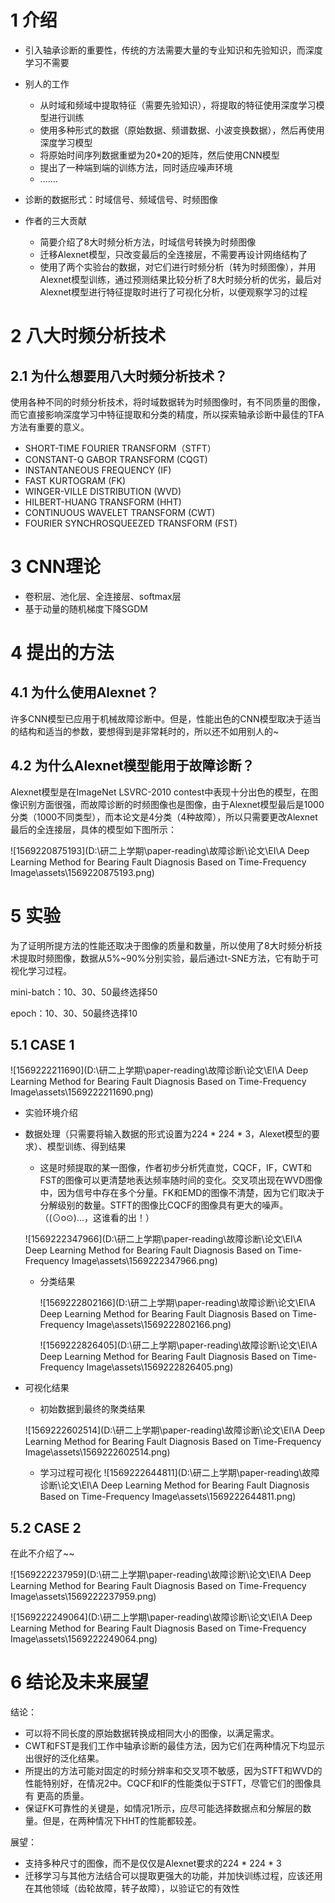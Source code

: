 # 1 介绍

- 引入轴承诊断的重要性，传统的方法需要大量的专业知识和先验知识，而深度学习不需要
- 别人的工作

  - 从时域和频域中提取特征（需要先验知识），将提取的特征使用深度学习模型进行训练
  - 使用多种形式的数据（原始数据、频谱数据、小波变换数据），然后再使用深度学习模型
  - 将原始时间序列数据重塑为20*20的矩阵，然后使用CNN模型
  - 提出了一种端到端的训练方法，同时适应噪声环境
  - .......
- 诊断的数据形式：时域信号、频域信号、时频图像
- 作者的三大贡献
  - 简要介绍了8大时频分析方法，时域信号转换为时频图像
  - 迁移Alexnet模型，只改变最后的全连接层，不需要再设计网络结构了
  - 使用了两个实验台的数据，对它们进行时频分析（转为时频图像），并用Alexnet模型训练，通过预测结果比较分析了8大时频分析的优劣，最后对Alexnet模型进行特征提取时进行了可视化分析，以便观察学习的过程

# 2 八大时频分析技术

## 2.1 为什么想要用八大时频分析技术？

使用各种不同的时频分析技术，将时域数据转为时频图像时，有不同质量的图像，而它直接影响深度学习中特征提取和分类的精度，所以探索轴承诊断中最佳的TFA方法有重要的意义。

- SHORT-TIME FOURIER TRANSFORM（STFT）
- CONSTANT-Q GABOR TRANSFORM (CQGT)
- INSTANTANEOUS FREQUENCY (IF)
- FAST KURTOGRAM (FK)
- WINGER-VILLE DISTRIBUTION (WVD)
- HILBERT-HUANG TRANSFORM (HHT)
- CONTINUOUS WAVELET TRANSFORM (CWT)
- FOURIER SYNCHROSQUEEZED TRANSFORM (FST)

# 3 CNN理论

- 卷积层、池化层、全连接层、softmax层
- 基于动量的随机梯度下降SGDM

# 4 提出的方法

## 4.1 为什么使用Alexnet？

许多CNN模型已应用于机械故障诊断中。但是，性能出色的CNN模型取决于适当的结构和适当的参数，要想得到是非常耗时的，所以还不如用别人的~

## 4.2 为什么Alexnet模型能用于故障诊断？

Alexnet模型是在ImageNet LSVRC-2010 contest中表现十分出色的模型，在图像识别方面很强，而故障诊断的时频图像也是图像，由于Alexnet模型最后是1000分类（1000不同类型），而本论文是4分类（4种故障），所以只需要更改Alexnet最后的全连接层，具体的模型如下图所示：

![1569220875193](D:\研二上学期\paper-reading\故障诊断\论文\EI\A Deep Learning Method for Bearing Fault Diagnosis Based on Time-Frequency Image\assets\1569220875193.png)

# 5 实验

为了证明所提方法的性能还取决于图像的质量和数量，所以使用了8大时频分析技术提取时频图像，数据从5%~90%分别实验，最后通过t-SNE方法，它有助于可视化学习过程。

mini-batch：10、30、50最终选择50

epoch：10、30、50最终选择10

## 5.1 CASE 1

![1569222211690](D:\研二上学期\paper-reading\故障诊断\论文\EI\A Deep Learning Method for Bearing Fault Diagnosis Based on Time-Frequency Image\assets\1569222211690.png)

- 实验环境介绍

- 数据处理（只需要将输入数据的形式设置为224 * 224 * 3，Alexet模型的要求）、模型训练、得到结果

  - 这是时频提取的某一图像，作者初步分析凭直觉，CQCF，IF，CWT和FST的图像可以更清楚地表达频率随时间的变化。交叉项出现在WVD图像中，因为信号中存在多个分量。FK和EMD的图像不清楚，因为它们取决于分解级别的数量。STFT的图像比CQCF的图像具有更大的噪声。（(⊙o⊙)…，这谁看的出！）

  ![1569222347966](D:\研二上学期\paper-reading\故障诊断\论文\EI\A Deep Learning Method for Bearing Fault Diagnosis Based on Time-Frequency Image\assets\1569222347966.png)
  
  - 分类结果
  
    ![1569222802166](D:\研二上学期\paper-reading\故障诊断\论文\EI\A Deep Learning Method for Bearing Fault Diagnosis Based on Time-Frequency Image\assets\1569222802166.png)
  
    ![1569222826405](D:\研二上学期\paper-reading\故障诊断\论文\EI\A Deep Learning Method for Bearing Fault Diagnosis Based on Time-Frequency Image\assets\1569222826405.png)
  
- 可视化结果

  - 初始数据到最终的聚类结果

  ![1569222602514](D:\研二上学期\paper-reading\故障诊断\论文\EI\A Deep Learning Method for Bearing Fault Diagnosis Based on Time-Frequency Image\assets\1569222602514.png)
  - 学习过程可视化
  ![1569222644811](D:\研二上学期\paper-reading\故障诊断\论文\EI\A Deep Learning Method for Bearing Fault Diagnosis Based on Time-Frequency Image\assets\1569222644811.png)

## 5.2 CASE 2

在此不介绍了~~

![1569222237959](D:\研二上学期\paper-reading\故障诊断\论文\EI\A Deep Learning Method for Bearing Fault Diagnosis Based on Time-Frequency Image\assets\1569222237959.png)

![1569222249064](D:\研二上学期\paper-reading\故障诊断\论文\EI\A Deep Learning Method for Bearing Fault Diagnosis Based on Time-Frequency Image\assets\1569222249064.png)

# 6 结论及未来展望

结论：

- 可以将不同长度的原始数据转换成相同大小的图像，以满足需求。
- CWT和FST是我们工作中轴承诊断的最佳方法，因为它们在两种情况下均显示出很好的泛化结果。
- 所提出的方法可能对固定的时频分辨率和交叉项不敏感，因为STFT和WVD的性能特别好，在情况2中。CQCF和IF的性能类似于STFT，尽管它们的图像具有 更高的质量。
- 保证FK可靠性的关键是，如情况1所示，应尽可能选择数据点和分解层的数量。但是，在两种情况下HHT的性能都较差。

展望：

- 支持多种尺寸的图像，而不是仅仅是Alexnet要求的224 * 224 * 3
- 迁移学习与其他方法结合可以提取更强大的功能，并加快训练过程，应该还用在其他领域（齿轮故障，转子故障），以验证它的有效性